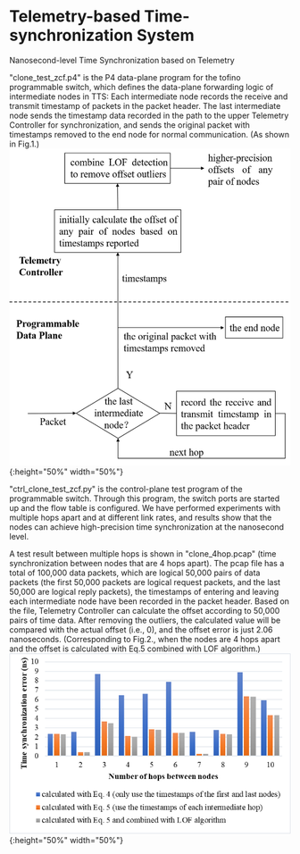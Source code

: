# Telemetry-based Time-synchronization System
Nanosecond-level Time Synchronization based on Telemetry

"clone_test_zcf.p4" is the P4 data-plane program for the tofino programmable switch, which defines the data-plane forwarding logic of intermediate nodes in TTS: Each intermediate node records the receive and transmit timestamp of packets in the packet header. The last intermediate node sends the timestamp data recorded in the path to the upper Telemetry Controller for synchronization, and sends the original packet with timestamps removed to the end node for normal communication. (As shown in Fig.1.)
![avatar](/images/figure5.png){:height="50%" width="50%"}

"ctrl_clone_test_zcf.py" is the control-plane test program of the programmable switch. Through this program, the switch ports are started up and the flow table is configured. We have performed experiments with multiple hops apart and at different link rates, and results show that the nodes can achieve high-precision time synchronization at the nanosecond level.

A test result between multiple hops is shown in "clone_4hop.pcap" (time synchronization between nodes that are 4 hops apart). The pcap file has a total of 100,000 data packets, which are logical 50,000 pairs of data packets (the first 50,000 packets are logical request packets, and the last 50,000 are logical reply packets), the timestamps of entering and leaving each intermediate node have been recorded in the packet header. Based on the file, Telemetry Controller can calculate the offset according to 50,000 pairs of time data. After removing the outliers, the calculated value will be compared with the actual offset (i.e., 0), and the offset error is just 2.06 nanoseconds. (Corresponding to Fig.2., when the nodes are 4 hops apart and the offset is calculated with Eq.5 combined with LOF algorithm.)
![avatar](/images/figure9.png){:height="50%" width="50%"}
